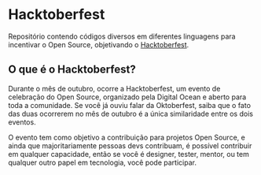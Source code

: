 # Hacktoberfest
Repositório contendo códigos diversos em diferentes linguagens para incentivar o Open Source, objetivando o [Hacktoberfest](https://hacktoberfest.com/about/).


## O que é o Hacktoberfest?
Durante o mês de outubro, ocorre a Hacktoberfest, um evento de celebração do Open Source, organizado pela Digital Ocean e aberto para toda a comunidade. Se você já ouviu falar da Oktoberfest, saiba que o fato das duas ocorrerem no mês de outubro é a única similaridade entre os dois eventos.

O evento tem como objetivo a contribuição para projetos Open Source, e ainda que majoritariamente pessoas devs contribuam, é possível contribuir em qualquer capacidade, então se você é designer, tester, mentor, ou tem qualquer outro papel em tecnologia, você pode participar.